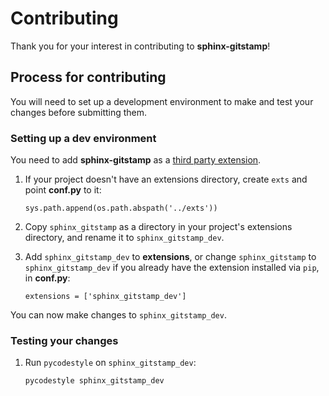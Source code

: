 # Contributing

Thank you for your interest in contributing to **sphinx-gitstamp**!

## Process for contributing

You will need to set up a development environment to make and test your changes
before submitting them.

### Setting up a dev environment

You need to add **sphinx-gitstamp** as a
[third party extension](http://www.sphinx-doc.org/en/master/ext/thirdparty.html).

1. If your project doesn't have an extensions directory, create `exts` and
   point **conf.py** to it:

   ```sys.path.append(os.path.abspath('../exts'))```

2. Copy `sphinx_gitstamp` as a directory in your project's extensions
   directory, and rename it to `sphinx_gitstamp_dev`.

3. Add `sphinx_gitstamp_dev` to **extensions**, or change `sphinx_gitstamp` to
   `sphinx_gitstamp_dev` if you already have the extension installed via `pip`,
   in **conf.py**:

   ```extensions = ['sphinx_gitstamp_dev']```

You can now make changes to `sphinx_gitstamp_dev`.

### Testing your changes

1. Run `pycodestyle` on `sphinx_gitstamp_dev`:

   ```pycodestyle sphinx_gitstamp_dev```
